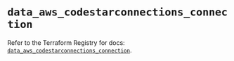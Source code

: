 # `data_aws_codestarconnections_connection`

Refer to the Terraform Registry for docs: [`data_aws_codestarconnections_connection`](https://registry.terraform.io/providers/hashicorp/aws/3.76.1/docs/data-sources/codestarconnections_connection).
